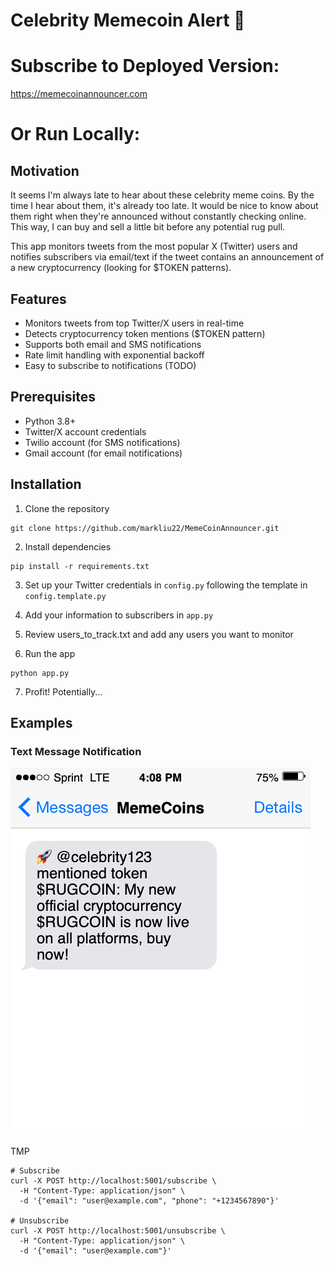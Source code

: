 # Celebrity Memecoin Alert 🚀

# Subscribe to Deployed Version: 
https://memecoinannouncer.com

# Or Run Locally:

## Motivation
It seems I'm always late to hear about these celebrity meme coins. By the time I hear about them, it's already too late.
It would be nice to know about them right when they're announced without constantly checking online. This way, I can buy and sell a little bit before any potential rug pull.

This app monitors tweets from the most popular X (Twitter) users and notifies subscribers via email/text if the tweet contains an announcement of a new cryptocurrency (looking for $TOKEN patterns).

## Features
- Monitors tweets from top Twitter/X users in real-time
- Detects cryptocurrency token mentions ($TOKEN pattern)
- Supports both email and SMS notifications
- Rate limit handling with exponential backoff
- Easy to subscribe to notifications (TODO)

## Prerequisites
- Python 3.8+
- Twitter/X account credentials
- Twilio account (for SMS notifications)
- Gmail account (for email notifications)

## Installation

1. Clone the repository
```
git clone https://github.com/markliu22/MemeCoinAnnouncer.git
```

2. Install dependencies
```
pip install -r requirements.txt
```

3. Set up your Twitter credentials in `config.py` following the template in `config.template.py`

4. Add your information to subscribers in `app.py`

5. Review users_to_track.txt and add any users you want to monitor

6. Run the app
```
python app.py
```

7. Profit! Potentially... 

## Examples

### Text Message Notification
![Text Message Notification Example](assets/text_demo.png)


TMP
```
# Subscribe
curl -X POST http://localhost:5001/subscribe \
  -H "Content-Type: application/json" \
  -d '{"email": "user@example.com", "phone": "+1234567890"}'

# Unsubscribe
curl -X POST http://localhost:5001/unsubscribe \
  -H "Content-Type: application/json" \
  -d '{"email": "user@example.com"}'